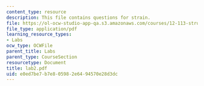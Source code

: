 ```yaml
---
content_type: resource
description: This file contains questions for strain.
file: https://ol-ocw-studio-app-qa.s3.amazonaws.com/courses/12-113-structural-geology-fall-2005/e0ed7be7b7e805982e6494570e28d3dc_lab2.pdf
file_type: application/pdf
learning_resource_types:
- Labs
ocw_type: OCWFile
parent_title: Labs
parent_type: CourseSection
resourcetype: Document
title: lab2.pdf
uid: e0ed7be7-b7e8-0598-2e64-94570e28d3dc
---
```

